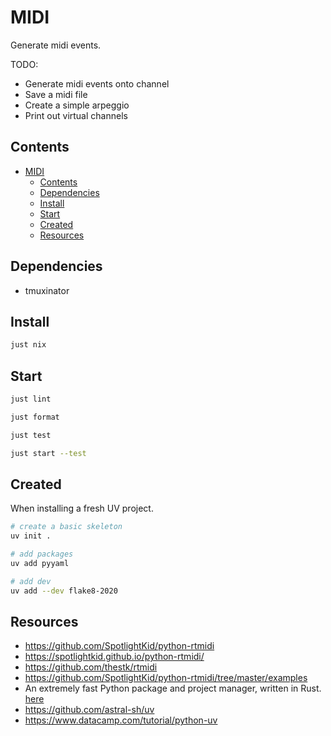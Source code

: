 # MIDI

Generate midi events.  

TODO:

* Generate midi events onto channel
* Save a midi file
* Create a simple arpeggio
* Print out virtual channels

## Contents

- [MIDI](#midi)
  - [Contents](#contents)
  - [Dependencies](#dependencies)
  - [Install](#install)
  - [Start](#start)
  - [Created](#created)
  - [Resources](#resources)

## Dependencies

* tmuxinator

## Install

```sh
just nix
```

## Start

```sh
just lint

just format

just test

just start --test
```

## Created

When installing a fresh UV project.  

```sh
# create a basic skeleton
uv init .

# add packages
uv add pyyaml

# add dev 
uv add --dev flake8-2020 
```

## Resources

* https://github.com/SpotlightKid/python-rtmidi
* https://spotlightkid.github.io/python-rtmidi/
* https://github.com/thestk/rtmidi
* https://github.com/SpotlightKid/python-rtmidi/tree/master/examples
* An extremely fast Python package and project manager, written in Rust. [here](https://docs.astral.sh/uv/)
* https://github.com/astral-sh/uv
* https://www.datacamp.com/tutorial/python-uv
